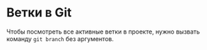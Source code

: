 # Ветки в Git 
 

Чтобы посмотреть все активные ветки в проекте, нужно вызвать команду `git branch` без аргументов. 
